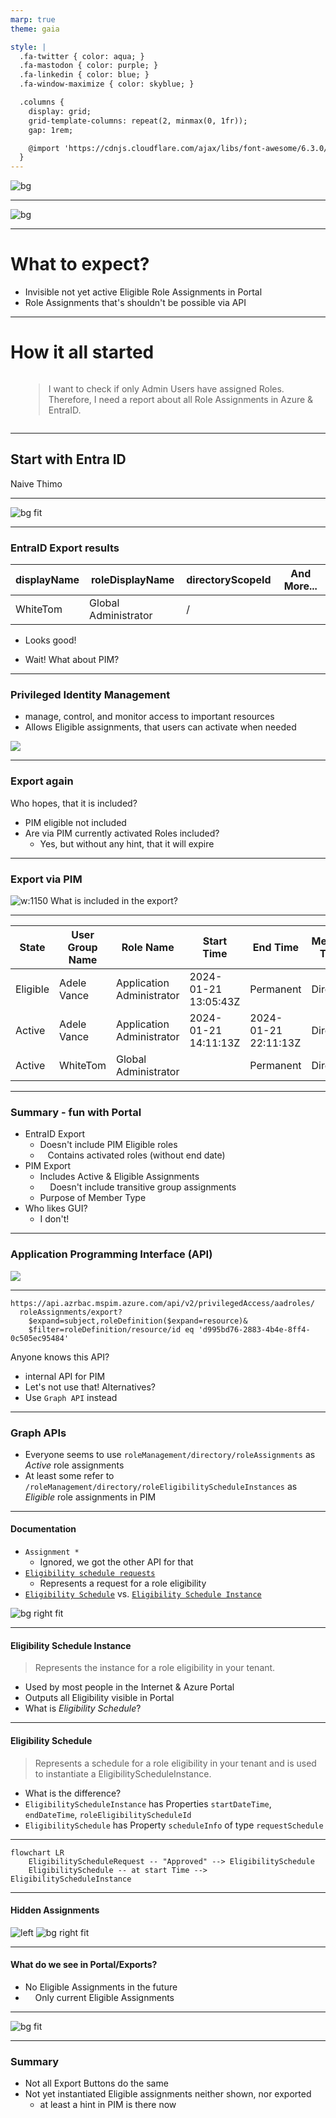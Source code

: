```yaml
---
marp: true
theme: gaia

style: |
  .fa-twitter { color: aqua; }
  .fa-mastodon { color: purple; }
  .fa-linkedin { color: blue; }
  .fa-window-maximize { color: skyblue; }

  .columns {
    display: grid;
    grid-template-columns: repeat(2, minmax(0, 1fr));
    gap: 1rem;

    @import 'https://cdnjs.cloudflare.com/ajax/libs/font-awesome/6.3.0/css/all.min.css'
  }
---
```


![bg](./slides/1_title.PNG)

---

![bg](./slides/2_Sponsors.PNG)

---

# What to expect?

- Invisible not yet active Eligible Role Assignments in Portal
- Role Assignments that's shouldn't be possible via API

---

# How it all started

<div class="columns">
<div>
<i class="fa-solid fa-person-circle-question fa-10x"></i>
</div>
<div>

> I want to check if only Admin Users have assigned Roles. Therefore, I need a report about all Role Assignments in Azure & EntraID.

 </div>
</div>

---

## Start with Entra ID

<!-- Should be easy enough shouldn't it? Let's start with EntraID -->
<!-- I remember, there is a Button in EntraID -->

<i class="fa-solid fa-lightbulb fa-10x"></i>

Naive Thimo

---

![bg fit](./images/Entra-Portal-Export.png)

---

### EntraID Export results

| displayName | roleDisplayName      | directoryScopeId | And More... |
| ----------- | -------------------- | ---------------- | ----------- |
| WhiteTom    | Global Administrator | /                |             |

- <i class="fa-solid fa-check"></i> Looks good!

* <i class="fa-solid fa-pause"></i> Wait! What about PIM?

---

### Privileged Identity Management

- manage, control, and monitor access to important resources
- Allows Eligible assignments, that users can activate when needed

![](./images/Entra-PIM-Portal.png)

---

### Export again

Who hopes, that it is included?

* <i class="fa-solid fa-xmark"></i> PIM eligible not included
* Are via PIM currently activated Roles included?
  * <i class="fa-solid fa-exclamation"></i> Yes, but without any hint, that it will expire

---

<!-- But we saw another Button, does it work? -->

### Export via PIM

![w:1150](./images/Entra-PIM-Porta-Export.png)
What is included in the export?

---

| State    | User Group Name | Role Name                 | Start Time           | End Time             | Member Type | Email                           | PrincipalName                   |
| -------- | --------------- | ------------------------- | -------------------- | -------------------- | ----------- | ------------------------------- | ------------------------------- |
| Eligible | Adele Vance     | Application Administrator | 2024-01-21 13:05:43Z | Permanent            | Direct      | AdeleV@4wtywh.onmicrosoft.com   | AdeleV@4wtywh.onmicrosoft.com   |
| Active   | Adele Vance     | Application Administrator | 2024-01-21 14:11:13Z | 2024-01-21 22:11:13Z | Direct      | AdeleV@4wtywh.onmicrosoft.com   | AdeleV@4wtywh.onmicrosoft.com   |
| Active   | WhiteTom        | Global Administrator      |                      | Permanent            | Direct      | WhiteTom@4wtywh.onmicrosoft.com | WhiteTom@4wtywh.onmicrosoft.com |

---

### Summary - fun with Portal

* EntraID Export
  * <i class="fa-solid fa-xmark"></i> Doesn't include PIM Eligible roles
  * &nbsp;<i class="fa-solid fa-exclamation"></i>&nbsp; Contains activated roles (without end date)
* PIM Export
  * <i class="fa-solid fa-check"></i> Includes Active & Eligible Assignments
  * &nbsp; <i class="fa-solid fa-exclamation"></i>&nbsp; Doesn't include transitive group assignments
  * <i class="fa-regular fa-circle-question"></i> Purpose of Member Type
* Who likes GUI?
  * <i class="fa-regular fa-face-angry"></i> I don't!

---

### Application Programming Interface (API)

![](./images/Entra-PIM-API-Export.png)

---

```
https://api.azrbac.mspim.azure.com/api/v2/privilegedAccess/aadroles/
  roleAssignments/export?
    $expand=subject,roleDefinition($expand=resource)&
    $filter=roleDefinition/resource/id eq 'd995bd76-2883-4b4e-8ff4-0c505ec95484'
```

<!-- ResourceID is just the TenantID -->

Anyone knows this API?

* internal API for PIM
* Let's not use that! Alternatives?
* Use `Graph API` instead

---

### Graph APIs

- Everyone seems to use `roleManagement/directory/roleAssignments` as *Active* role assignments
- At least some refer to `/roleManagement/directory/roleEligibilityScheduleInstances` as *Eligible* role assignments in PIM

---

#### Documentation

* `Assignment *`
  * Ignored, we got the other API for that
* [`Eligibility schedule requests`](https://learn.microsoft.com/en-us/graph/api/resources/unifiedroleeligibilityschedulerequest?view=graph-rest-1.0)
  * Represents a request for a role eligibility 
*  [`Eligibility Schedule`](https://learn.microsoft.com/en-us/graph/api/resources/unifiedroleeligibilityschedule?view=graph-rest-1.0) vs. [`Eligibility Schedule Instance`](https://learn.microsoft.com/en-us/graph/api/resources/unifiedroleeligibilityscheduleinstance?view=graph-rest-1.0)

![bg right fit](./images/Entra-PIM-Graph-Documentation.png)

---

#### Eligibility Schedule Instance

> Represents the instance for a role eligibility in your tenant.

* Used by most people in the Internet & Azure Portal
* Outputs all Eligibility visible in Portal
* <i class="fa-regular fa-circle-question"></i> What is *Eligibility Schedule*?

---

#### Eligibility Schedule

> Represents a schedule for a role eligibility in your tenant and is used to instantiate a EligibilityScheduleInstance.

* <i class="fa-regular fa-circle-question"></i> What is the difference?
* `EligibilityScheduleInstance` has Properties `startDateTime`, `endDateTime`, `roleEligibilityScheduleId`
* `EligibilitySchedule` has Property `scheduleInfo` of type `requestSchedule`

---

```mermaid
flowchart LR
    EligibilityScheduleRequest -- "Approved" --> EligibilitySchedule
    EligibilitySchedule -- at start Time --> EligibilityScheduleInstance
```

---

#### Hidden Assignments

![left](./images/Entra-PIM-API-Assignment.png)
![bg right fit](./images/Entra-PIM-Portal-Assignment.png)

<!-- But wait, we can assign stuff in the future if not permanent -->
<!-- Even permanent assignment in the future is possible via Graph -->

---

#### What do we see in Portal/Exports?

* <i class="fa-regular fa-face-sad-tear"></i> No Eligible Assignments in the future <i class="fa-regular fa-face-sad-tear"></i>
* &nbsp; <i class="fa-solid fa-exclamation"></i>&nbsp; Only current Eligible Assignments

---

<!-- New Hint in PIM! Many changes in Portal right now -->
![bg fit](./images/Entra-PIM-Eligible-Hint.png)

---

### Summary

- Not all Export Buttons do the same
- Not yet instantiated Eligible assignments neither shown, nor exported
  - at least a hint in PIM is there now

